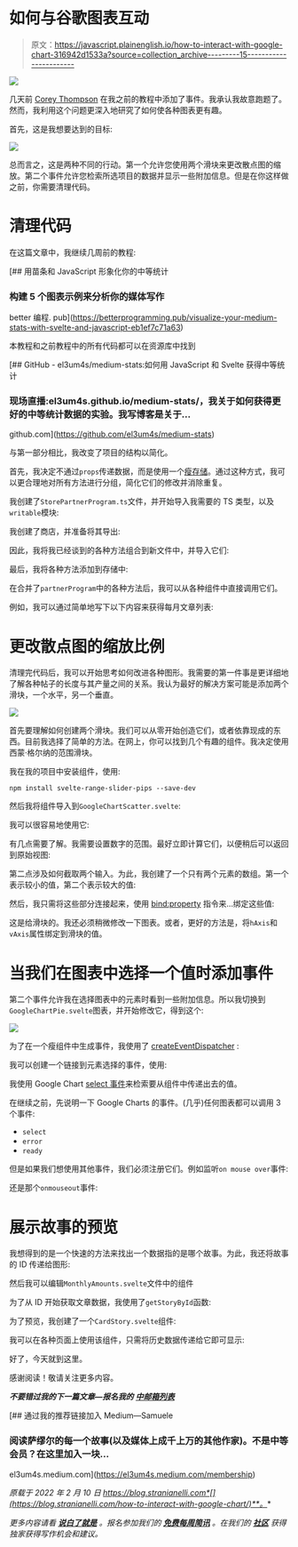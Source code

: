 # 如何与谷歌图表互动

> 原文：<https://javascript.plainenglish.io/how-to-interact-with-google-chart-316942d1533a?source=collection_archive---------15----------------------->

![](img/8e0879b30f548ff0601f1a022b12ccb0.png)

几天前 [Corey Thompson](https://github.com/thompcd) 在我之前的教程中添加了事件。我承认我故意跑题了。然而，我利用这个问题更深入地研究了如何使各种图表更有趣。

首先，这是我想要达到的目标:

![](img/aba5ad7403ea36930b1f8f627a4f1d55.png)

总而言之，这是两种不同的行动。第一个允许您使用两个滑块来更改散点图的缩放。第二个事件允许您检索所选项目的数据并显示一些附加信息。但是在你这样做之前，你需要清理代码。

# 清理代码

在这篇文章中，我继续几周前的教程:

[](https://betterprogramming.pub/visualize-your-medium-stats-with-svelte-and-javascript-eb1ef7c71a63) [## 用苗条和 JavaScript 形象化你的中等统计

### 构建 5 个图表示例来分析你的媒体写作

better 编程. pub](https://betterprogramming.pub/visualize-your-medium-stats-with-svelte-and-javascript-eb1ef7c71a63) 

本教程和之前教程中的所有代码都可以在资源库中找到

[](https://github.com/el3um4s/medium-stats) [## GitHub - el3um4s/medium-stats:如何用 JavaScript 和 Svelte 获得中等统计

### 现场直播:el3um4s.github.io/medium-stats/，我关于如何获得更好的中等统计数据的实验。我写博客是关于…

github.com](https://github.com/el3um4s/medium-stats) 

与第一部分相比，我改变了项目的结构以简化。

首先，我决定不通过`props`传递数据，而是使用一个[瘦存储](https://svelte.dev/docs#run-time-svelte-store)。通过这种方式，我可以更合理地对所有方法进行分组，简化它们的修改并消除重复。

我创建了`StorePartnerProgram.ts`文件，并开始导入我需要的 TS 类型，以及`writable`模块:

我创建了商店，并准备将其导出:

因此，我将我已经谈到的各种方法组合到新文件中，并导入它们:

最后，我将各种方法添加到存储中:

在合并了`partnerProgram`中的各种方法后，我可以从各种组件中直接调用它们。

例如，我可以通过简单地写下以下内容来获得每月文章列表:

# 更改散点图的缩放比例

清理完代码后，我可以开始思考如何改进各种图形。我需要的第一件事是更详细地了解各种帖子的长度与其产量之间的关系。我认为最好的解决方案可能是添加两个滑块，一个水平，另一个垂直。

![](img/8ff895458bc763daf27ff6f94ab1d835.png)

首先要理解如何创建两个滑块。我们可以从零开始创造它们，或者依靠现成的东西。目前我选择了简单的方法。在网上，你可以找到几个有趣的组件。我决定使用西蒙·格尔纳的范围滑块。

我在我的项目中安装组件，使用:

```
npm install svelte-range-slider-pips --save-dev
```

然后我将组件导入到`GoogleChartScatter.svelte`:

我可以很容易地使用它:

有几点需要了解。我需要设置数字的范围。最好立即计算它们，以便稍后可以返回到原始视图:

第二点涉及如何截取两个输入。为此，我创建了一个只有两个元素的数组。第一个表示较小的值，第二个表示较大的值:

然后，我只需将这些部分连接起来，使用 [bind:property](https://svelte.dev/docs#template-syntax-element-directives-bind-property) 指令来…绑定这些值:

这是给滑块的。我还必须稍微修改一下图表。或者，更好的方法是，将`hAxis`和`vAxis`属性绑定到滑块的值。

# 当我们在图表中选择一个值时添加事件

第二个事件允许我在选择图表中的元素时看到一些附加信息。所以我切换到`GoogleChartPie.svelte`图表，并开始修改它，得到这个:

![](img/2090ee2b8ab26f56ae9aba3821e7bc2c.png)

为了在一个瘦组件中生成事件，我使用了 [createEventDispatcher](https://svelte.dev/docs#run-time-svelte-createeventdispatcher) :

我可以创建一个链接到元素选择的事件，使用:

我使用 Google Chart [select 事件](https://developers.google.com/chart/interactive/docs/events#the-select-event)来检索要从组件中传递出去的值。

在继续之前，先说明一下 Google Charts 的事件。(几乎)任何图表都可以调用 3 个事件:

*   `select`
*   `error`
*   `ready`

但是如果我们想使用其他事件，我们必须注册它们。例如监听`on mouse over`事件:

还是那个`onmouseout`事件:

# 展示故事的预览

我想得到的是一个快速的方法来找出一个数据指的是哪个故事。为此，我还将故事的 ID 传递给图形:

然后我可以编辑`MonthlyAmounts.svelte`文件中的组件

为了从 ID 开始获取文章数据，我使用了`getStoryById`函数:

为了预览，我创建了一个`CardStory.svelte`组件:

我可以在各种页面上使用该组件，只需将历史数据传递给它即可显示:

好了，今天就到这里。

感谢阅读！敬请关注更多内容。

***不要错过我的下一篇文章—报名我的*** [***中邮箱列表***](https://medium.com/subscribe/@el3um4s)

[](https://el3um4s.medium.com/membership) [## 通过我的推荐链接加入 Medium—Samuele

### 阅读萨缪尔的每一个故事(以及媒体上成千上万的其他作家)。不是中等会员？在这里加入一块…

el3um4s.medium.com](https://el3um4s.medium.com/membership) 

*原载于 2022 年 2 月 10 日 https://blog.stranianelli.com*[](https://blog.stranianelli.com/how-to-interact-with-google-chart/)**。**

**更多内容请看* [***说白了就是***](http://plainenglish.io/) *。报名参加我们的* [***免费每周简讯***](http://newsletter.plainenglish.io/) *。在我们的* [***社区***](https://discord.gg/GtDtUAvyhW) *获得独家获得写作机会和建议。**